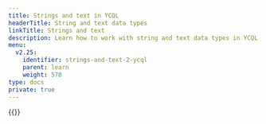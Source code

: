 ```yaml
---
title: Strings and text in YCQL
headerTitle: String and text data types
linkTitle: Strings and text
description: Learn how to work with string and text data types in YCQL.
menu:
  v2.25:
    identifier: strings-and-text-2-ycql
    parent: learn
    weight: 570
type: docs
private: true
---
```

<!-- Page DISABLED for lack of content -->

{{<api-tabs>}}
